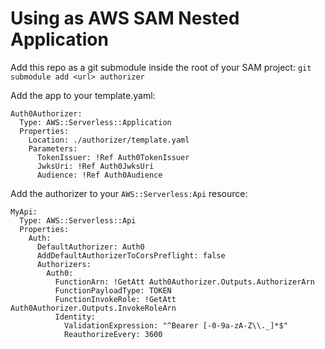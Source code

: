 # Using as AWS SAM Nested Application

Add this repo as a git submodule inside the root of your SAM project:
`git submodule add <url> authorizer`

Add the app to your template.yaml:

```
Auth0Authorizer:
  Type: AWS::Serverless::Application
  Properties:
    Location: ./authorizer/template.yaml
    Parameters:
      TokenIssuer: !Ref Auth0TokenIssuer
      JwksUri: !Ref Auth0JwksUri
      Audience: !Ref Auth0Audience
```


Add the authorizer to your `AWS::Serverless:Api` resource:

```
MyApi:
  Type: AWS::Serverless::Api
  Properties:
    Auth:
      DefaultAuthorizer: Auth0
      AddDefaultAuthorizerToCorsPreflight: false
      Authorizers:
        Auth0:
          FunctionArn: !GetAtt Auth0Authorizer.Outputs.AuthorizerArn
          FunctionPayloadType: TOKEN
          FunctionInvokeRole: !GetAtt Auth0Authorizer.Outputs.InvokeRoleArn
          Identity:
            ValidationExpression: "^Bearer [-0-9a-zA-Z\\._]*$"
            ReauthorizeEvery: 3600
```
